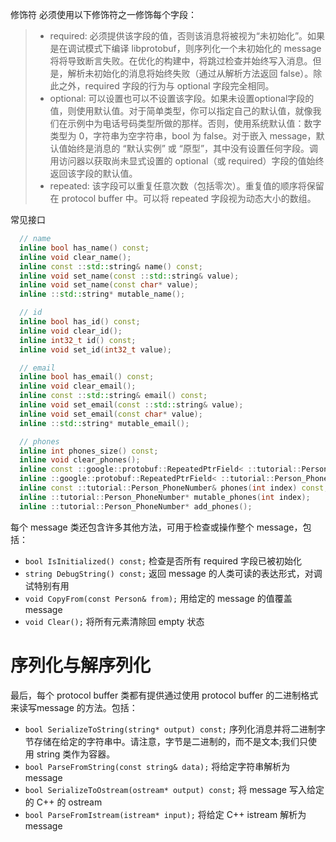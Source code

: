 修饰符
必须使用以下修饰符之一修饰每个字段：

>* required: 必须提供该字段的值，否则该消息将被视为“未初始化”。如果是在调试模式下编译 libprotobuf，则序列化一个未初始化的 message 将将导致断言失败。在优化的构建中，将跳过检查并始终写入消息。但是，解析未初始化的消息将始终失败（通过从解析方法返回 false）。除此之外，required 字段的行为与 optional 字段完全相同。
>* optional: 可以设置也可以不设置该字段。如果未设置optional字段的值，则使用默认值。对于简单类型，你可以指定自己的默认值，就像我们在示例中为电话号码类型所做的那样。否则，使用系统默认值：数字类型为 0，字符串为空字符串，bool 为 false。对于嵌入 message，默认值始终是消息的 “默认实例” 或 “原型”，其中没有设置任何字段。调用访问器以获取尚未显式设置的 optional（或 required）字段的值始终返回该字段的默认值。
>* repeated: 该字段可以重复任意次数（包括零次）。重复值的顺序将保留在 protocol buffer 中。可以将 repeated 字段视为动态大小的数组。



常见接口

```cpp
  // name
  inline bool has_name() const;
  inline void clear_name();
  inline const ::std::string& name() const;
  inline void set_name(const ::std::string& value);
  inline void set_name(const char* value);
  inline ::std::string* mutable_name();

  // id
  inline bool has_id() const;
  inline void clear_id();
  inline int32_t id() const;
  inline void set_id(int32_t value);

  // email
  inline bool has_email() const;
  inline void clear_email();
  inline const ::std::string& email() const;
  inline void set_email(const ::std::string& value);
  inline void set_email(const char* value);
  inline ::std::string* mutable_email();

  // phones
  inline int phones_size() const;
  inline void clear_phones();
  inline const ::google::protobuf::RepeatedPtrField< ::tutorial::Person_PhoneNumber >& phones() const;
  inline ::google::protobuf::RepeatedPtrField< ::tutorial::Person_PhoneNumber >* mutable_phones();
  inline const ::tutorial::Person_PhoneNumber& phones(int index) const;
  inline ::tutorial::Person_PhoneNumber* mutable_phones(int index);
  inline ::tutorial::Person_PhoneNumber* add_phones();

```



每个 message 类还包含许多其他方法，可用于检查或操作整个 message，包括：

* ```bool IsInitialized() const;```
检查是否所有 required 字段已被初始化
* ```string DebugString() const;```
 返回 message 的人类可读的表达形式，对调试特别有用
* ```void CopyFrom(const Person& from);```
 用给定的 message 的值覆盖 message
* ```void Clear();```
 将所有元素清除回 empty 状态



# 序列化与解序列化

最后，每个 protocol buffer 类都有提供通过使用 protocol buffer 的二进制格式来读写message 的方法。包括：

* ```bool SerializeToString(string* output) const;```
序列化消息并将二进制字节存储在给定的字符串中。请注意，字节是二进制的，而不是文本;我们只使用 string 类作为容器。
* ```bool ParseFromString(const string& data);```
将给定字符串解析为message
* ```bool SerializeToOstream(ostream* output) const;```
 将 message 写入给定的 C++ 的 ostream
* ```bool ParseFromIstream(istream* input);```
将给定 C++ istream 解析为message
